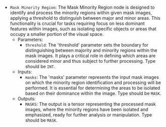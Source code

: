 - `Mask Minority Region`: The Mask Minority Region node is designed to identify and process the minority regions within given mask images, applying a threshold to distinguish between major and minor areas. This functionality is crucial for tasks requiring focus on less dominant features within images, such as isolating specific objects or areas that occupy a smaller portion of the visual space.
    - Parameters:
        - `threshold`: The 'threshold' parameter sets the boundary for distinguishing between majority and minority regions within the mask images. It plays a critical role in defining which areas are considered minor and thus subject to further processing. Type should be `INT`.
    - Inputs:
        - `masks`: The 'masks' parameter represents the input mask images on which the minority region identification and processing will be performed. It is essential for determining the areas to be isolated based on their dominance within the image. Type should be `MASK`.
    - Outputs:
        - `MASKS`: The output is a tensor representing the processed mask images, where the minority regions have been isolated and emphasized, ready for further analysis or manipulation. Type should be `MASK`.
